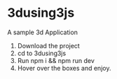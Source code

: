 # 3dusing3js
A sample 3d Application

1. Download the project
2. cd to 3dusing3js
3. Run npm i && npm run dev
4. Hover over the boxes and enjoy.
